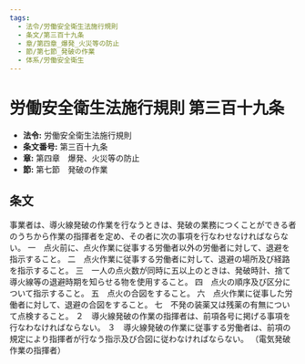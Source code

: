 ```yaml
---
tags:
  - 法令/労働安全衛生法施行規則
  - 条文/第三百十九条
  - 章/第四章_爆発_火災等の防止
  - 節/第七節_発破の作業
  - 体系/労働安全衛生
---
```

# 労働安全衛生法施行規則 第三百十九条

- **法令:** 労働安全衛生法施行規則
- **条文番号:** 第三百十九条
- **章:** 第四章　爆発、火災等の防止
- **節:** 第七節　発破の作業

## 条文
事業者は、導火線発破の作業を行なうときは、発破の業務につくことができる者のうちから作業の指揮者を定め、その者に次の事項を行なわせなければならない。
一　点火前に、点火作業に従事する労働者以外の労働者に対して、退避を指示すること。
二　点火作業に従事する労働者に対して、退避の場所及び経路を指示すること。
三　一人の点火数が同時に五以上のときは、発破時計、捨て導火線等の退避時期を知らせる物を使用すること。
四　点火の順序及び区分について指示すること。
五　点火の合図をすること。
六　点火作業に従事した労働者に対して、退避の合図をすること。
七　不発の装薬又は残薬の有無について点検すること。
２　導火線発破の作業の指揮者は、前項各号に掲げる事項を行なわなければならない。
３　導火線発破の作業に従事する労働者は、前項の規定により指揮者が行なう指示及び合図に従わなければならない。
（電気発破作業の指揮者）

